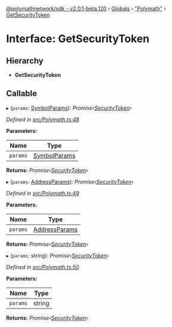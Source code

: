 [@polymathnetwork/sdk - v2.0.1-beta.120](../README.md) › [Globals](../globals.md) › ["Polymath"](../modules/_polymath_.md) › [GetSecurityToken](_polymath_.getsecuritytoken.md)

# Interface: GetSecurityToken

## Hierarchy

- **GetSecurityToken**

## Callable

▸ (`params`: [SymbolParams](_polymath_.symbolparams.md)): _Promise‹[SecurityToken](../classes/_entities_securitytoken_securitytoken_.securitytoken.md)›_

_Defined in [src/Polymath.ts:48](https://github.com/PolymathNetwork/polymath-sdk/blob/1da5bc5/src/Polymath.ts#L48)_

**Parameters:**

| Name     | Type                                       |
| -------- | ------------------------------------------ |
| `params` | [SymbolParams](_polymath_.symbolparams.md) |

**Returns:** _Promise‹[SecurityToken](../classes/_entities_securitytoken_securitytoken_.securitytoken.md)›_

▸ (`params`: [AddressParams](_polymath_.addressparams.md)): _Promise‹[SecurityToken](../classes/_entities_securitytoken_securitytoken_.securitytoken.md)›_

_Defined in [src/Polymath.ts:49](https://github.com/PolymathNetwork/polymath-sdk/blob/1da5bc5/src/Polymath.ts#L49)_

**Parameters:**

| Name     | Type                                         |
| -------- | -------------------------------------------- |
| `params` | [AddressParams](_polymath_.addressparams.md) |

**Returns:** _Promise‹[SecurityToken](../classes/_entities_securitytoken_securitytoken_.securitytoken.md)›_

▸ (`params`: string): _Promise‹[SecurityToken](../classes/_entities_securitytoken_securitytoken_.securitytoken.md)›_

_Defined in [src/Polymath.ts:50](https://github.com/PolymathNetwork/polymath-sdk/blob/1da5bc5/src/Polymath.ts#L50)_

**Parameters:**

| Name     | Type   |
| -------- | ------ |
| `params` | string |

**Returns:** _Promise‹[SecurityToken](../classes/_entities_securitytoken_securitytoken_.securitytoken.md)›_
